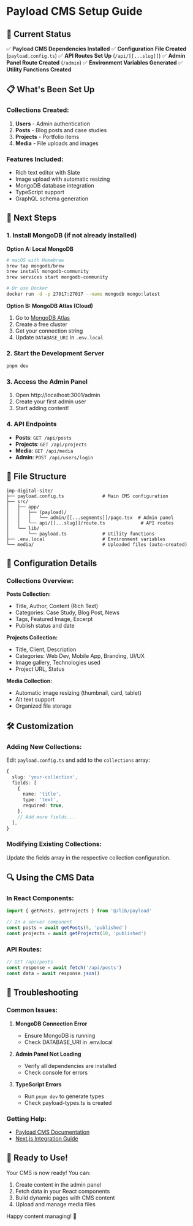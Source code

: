 # Payload CMS Setup Guide

## 🎉 Current Status

✅ **Payload CMS Dependencies Installed**
✅ **Configuration File Created** (`payload.config.ts`)
✅ **API Routes Set Up** (`/api/[[...slug]]`)
✅ **Admin Panel Route Created** (`/admin`)
✅ **Environment Variables Generated**
✅ **Utility Functions Created**

## 📋 What's Been Set Up

### Collections Created:
1. **Users** - Admin authentication
2. **Posts** - Blog posts and case studies
3. **Projects** - Portfolio items
4. **Media** - File uploads and images

### Features Included:
- Rich text editor with Slate
- Image upload with automatic resizing
- MongoDB database integration
- TypeScript support
- GraphQL schema generation

## 🚀 Next Steps

### 1. Install MongoDB (if not already installed)

**Option A: Local MongoDB**
```bash
# macOS with Homebrew
brew tap mongodb/brew
brew install mongodb-community
brew services start mongodb-community

# Or use Docker
docker run -d -p 27017:27017 --name mongodb mongo:latest
```

**Option B: MongoDB Atlas (Cloud)**
1. Go to [MongoDB Atlas](https://www.mongodb.com/atlas)
2. Create a free cluster
3. Get your connection string
4. Update `DATABASE_URI` in `.env.local`

### 2. Start the Development Server
```bash
pnpm dev
```

### 3. Access the Admin Panel
1. Open http://localhost:3001/admin
2. Create your first admin user
3. Start adding content!

### 4. API Endpoints
- **Posts**: `GET /api/posts`
- **Projects**: `GET /api/projects`
- **Media**: `GET /api/media`
- **Admin**: `POST /api/users/login`

## 📁 File Structure

```
imp-digital-site/
├── payload.config.ts              # Main CMS configuration
├── src/
│   ├── app/
│   │   ├── (payload)/
│   │   │   └── admin/[[...segments]]/page.tsx  # Admin panel
│   │   └── api/[[...slug]]/route.ts             # API routes
│   └── lib/
│       └── payload.ts             # Utility functions
├── .env.local                     # Environment variables
└── media/                         # Uploaded files (auto-created)
```

## 🔧 Configuration Details

### Collections Overview:

**Posts Collection:**
- Title, Author, Content (Rich Text)
- Categories: Case Study, Blog Post, News
- Tags, Featured Image, Excerpt
- Publish status and date

**Projects Collection:**
- Title, Client, Description
- Categories: Web Dev, Mobile App, Branding, UI/UX
- Image gallery, Technologies used
- Project URL, Status

**Media Collection:**
- Automatic image resizing (thumbnail, card, tablet)
- Alt text support
- Organized file storage

## 🛠 Customization

### Adding New Collections:
Edit `payload.config.ts` and add to the `collections` array:

```typescript
{
  slug: 'your-collection',
  fields: [
    {
      name: 'title',
      type: 'text',
      required: true,
    },
    // Add more fields...
  ],
}
```

### Modifying Existing Collections:
Update the fields array in the respective collection configuration.

## 🔍 Using the CMS Data

### In React Components:
```typescript
import { getPosts, getProjects } from '@/lib/payload'

// In a server component
const posts = await getPosts(5, 'published')
const projects = await getProjects(10, 'published')
```

### API Routes:
```typescript
// GET /api/posts
const response = await fetch('/api/posts')
const data = await response.json()
```

## 🚨 Troubleshooting

### Common Issues:

1. **MongoDB Connection Error**
   - Ensure MongoDB is running
   - Check DATABASE_URI in .env.local

2. **Admin Panel Not Loading**
   - Verify all dependencies are installed
   - Check console for errors

3. **TypeScript Errors**
   - Run `pnpm dev` to generate types
   - Check payload-types.ts is created

### Getting Help:
- [Payload CMS Documentation](https://payloadcms.com/docs)
- [Next.js Integration Guide](https://payloadcms.com/docs/getting-started/nextjs)

## 🎯 Ready to Use!

Your CMS is now ready! You can:
1. Create content in the admin panel
2. Fetch data in your React components
3. Build dynamic pages with CMS content
4. Upload and manage media files

Happy content managing! 🚀 